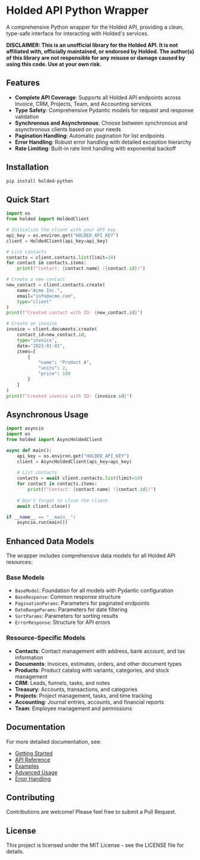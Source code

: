 # Holded API Python Wrapper

A comprehensive Python wrapper for the Holded API, providing a clean, type-safe interface for interacting with Holded's services.

**DISCLAIMER: This is an unofficial library for the Holded API. It is not affiliated with, officially maintained, or endorsed by Holded. The author(s) of this library are not responsible for any misuse or damage caused by using this code. Use at your own risk.**

## Features

- **Complete API Coverage**: Supports all Holded API endpoints across Invoice, CRM, Projects, Team, and Accounting services
- **Type Safety**: Comprehensive Pydantic models for request and response validation
- **Synchronous and Asynchronous**: Choose between synchronous and asynchronous clients based on your needs
- **Pagination Handling**: Automatic pagination for list endpoints
- **Error Handling**: Robust error handling with detailed exception hierarchy
- **Rate Limiting**: Built-in rate limit handling with exponential backoff

## Installation

```bash
pip install holded-python
```

## Quick Start

```python
import os
from holded import HoldedClient

# Initialize the client with your API key
api_key = os.environ.get("HOLDED_API_KEY")
client = HoldedClient(api_key=api_key)

# List contacts
contacts = client.contacts.list(limit=10)
for contact in contacts.items:
    print(f"Contact: {contact.name} ({contact.id})")

# Create a new contact
new_contact = client.contacts.create(
    name="Acme Inc.",
    email="info@acme.com",
    type="client"
)
print(f"Created contact with ID: {new_contact.id}")

# Create an invoice
invoice = client.documents.create(
    contact_id=new_contact.id,
    type="invoice",
    date="2023-01-01",
    items=[
        {
            "name": "Product A",
            "units": 2,
            "price": 100
        }
    ]
)
print(f"Created invoice with ID: {invoice.id}")
```

## Asynchronous Usage

```python
import asyncio
import os
from holded import AsyncHoldedClient

async def main():
    api_key = os.environ.get("HOLDED_API_KEY")
    client = AsyncHoldedClient(api_key=api_key)
    
    # List contacts
    contacts = await client.contacts.list(limit=10)
    for contact in contacts.items:
        print(f"Contact: {contact.name} ({contact.id})")
    
    # Don't forget to close the client
    await client.close()

if __name__ == "__main__":
    asyncio.run(main())
```

## Enhanced Data Models

The wrapper includes comprehensive data models for all Holded API resources:

### Base Models

- `BaseModel`: Foundation for all models with Pydantic configuration
- `BaseResponse`: Common response structure
- `PaginationParams`: Parameters for paginated endpoints
- `DateRangeParams`: Parameters for date filtering
- `SortParams`: Parameters for sorting results
- `ErrorResponse`: Structure for API errors

### Resource-Specific Models

- **Contacts**: Contact management with address, bank account, and tax information
- **Documents**: Invoices, estimates, orders, and other document types
- **Products**: Product catalog with variants, categories, and stock management
- **CRM**: Leads, funnels, tasks, and notes
- **Treasury**: Accounts, transactions, and categories
- **Projects**: Project management, tasks, and time tracking
- **Accounting**: Journal entries, accounts, and financial reports
- **Team**: Employee management and permissions

## Documentation

For more detailed documentation, see:

- [Getting Started](docs/getting_started.md)
- [API Reference](docs/api_reference/index.md)
- [Examples](docs/examples.md)
- [Advanced Usage](docs/advanced_usage.md)
- [Error Handling](docs/error_handling.md)

## Contributing

Contributions are welcome! Please feel free to submit a Pull Request.

## License

This project is licensed under the MIT License - see the LICENSE file for details. 
